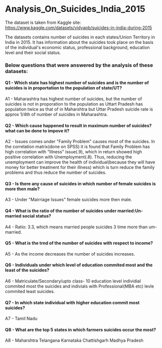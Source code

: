 # Analysis_On_Suicides_India_2015

The dataset is taken from Kaggle site:
https://www.kaggle.com/datasets/vidyapb/suicides-in-india-during-2015

The datasets contains number of suicides in each states/Union Territory in India in 2015. It has information about the suicides took place on the basis of the individual's economic status, professional background, education level and their social status.

### Below questions that were answered by the analysis of these datasets:

#### Q1 - Which state has highest number of suicides and is the number of suicides is in proportation to the population of state/UT?

A1 - Maharashtra has highest number of suicides, but the number of suicides is not in proporation to the population as Uttart Pradesh has population twice as that of      in Maharshtra but Uttar Pradesh suicide rate is approx 1/4th of number of suicides in Maharashtra.

#### Q2 - Which cause happened to result in maximum number of suicides? what can be done to impove it?

A2 - Issues comes under "Family Problem" causes most of the suicides.
     In the correlation matrix(done on SPSS) it is found that Family Problem has high correlation with "Illness" issue(.9), which in return showed high positive          correlation with Unemployment(.8). 
     Thus, reducing the unemployment can improve the health of individual(because they will have money for better treatment for their illness) which is turn reduce        the family problems and thus reduce the number of suicides.

#### Q3 - Is there any cause of suicides in which number of female suicides is more then male?

A3 - Under "Mairriage Issues" female suicides more then male.

#### Q4 - What is the ratio of the number of suicides under married:Un-married social status?

A4 - Ratio: 3.3, which means married people suicides 3 time more than um-married.

#### Q5 - What is the trnd of the number of suicides with respect to income?

A5 - As the income decreases the number of suicides increases.

#### Q6 - Individuals under which level of education commited most and the least of the suicides?

A6 - Matriculate/Secondary/upto class- 10 education level individial commited most the suicides and indivials with Professional(MBA etc) levle commited least              suicides.

#### Q7 - In which state individual with higher education commit most suicides?

A7 - Tamil Nadu

#### Q8 - What are the top 5 states in which farmers suicides occur the most?

A8 - Maharshtra
     Telangana
     Karnataka 
     Chattishgarh
     Madhya Pradesh



